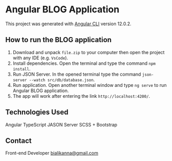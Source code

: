 # Angular BLOG Application

This project was generated with [Angular CLI](https://github.com/angular/angular-cli) version 12.0.2.

## How to run the BLOG application

1. Download and unpack `file.zip` to your computer then open the project with any IDE (e.g. `VsCode`).
2. Install dependencies. Open the terminal and type the command `npm install`.
3. Run JSON Server. In the opened terminal type the command `json-server --watch src/db/database.json`.
4. Run application. Open another terminal window and type `ng serve` to run Angular BLOG application.
5. The app will work after entering the link `http://localhost:4200/`.

## Technologies Used
Angular
TypeScript
JASON Server
SCSS + Bootstrap

## Contact

Front-end Developer bialikanna@gmail.com
